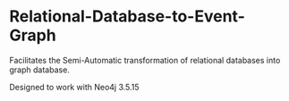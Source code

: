 # Relational-Database-to-Event-Graph
Facilitates the Semi-Automatic transformation of relational databases into graph database.

Designed to work with Neo4j 3.5.15
